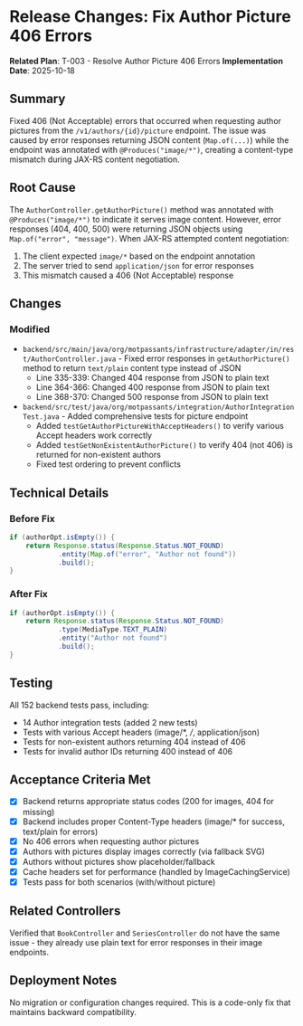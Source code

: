 # Release Changes: Fix Author Picture 406 Errors

**Related Plan**: T-003 - Resolve Author Picture 406 Errors
**Implementation Date**: 2025-10-18

## Summary

Fixed 406 (Not Acceptable) errors that occurred when requesting author pictures from the `/v1/authors/{id}/picture` endpoint. The issue was caused by error responses returning JSON content (`Map.of(...)`) while the endpoint was annotated with `@Produces("image/*")`, creating a content-type mismatch during JAX-RS content negotiation.

## Root Cause

The `AuthorController.getAuthorPicture()` method was annotated with `@Produces("image/*")` to indicate it serves image content. However, error responses (404, 400, 500) were returning JSON objects using `Map.of("error", "message")`. When JAX-RS attempted content negotiation:

1. The client expected `image/*` based on the endpoint annotation
2. The server tried to send `application/json` for error responses
3. This mismatch caused a 406 (Not Acceptable) response

## Changes

### Modified

- `backend/src/main/java/org/motpassants/infrastructure/adapter/in/rest/AuthorController.java` - Fixed error responses in `getAuthorPicture()` method to return `text/plain` content type instead of JSON
  - Line 335-339: Changed 404 response from JSON to plain text
  - Line 364-366: Changed 400 response from JSON to plain text  
  - Line 368-370: Changed 500 response from JSON to plain text
- `backend/src/test/java/org/motpassants/integration/AuthorIntegrationTest.java` - Added comprehensive tests for picture endpoint
  - Added `testGetAuthorPictureWithAcceptHeaders()` to verify various Accept headers work correctly
  - Added `testGetNonExistentAuthorPicture()` to verify 404 (not 406) is returned for non-existent authors
  - Fixed test ordering to prevent conflicts

## Technical Details

### Before Fix
```java
if (authorOpt.isEmpty()) {
    return Response.status(Response.Status.NOT_FOUND)
            .entity(Map.of("error", "Author not found"))
            .build();
}
```

### After Fix
```java
if (authorOpt.isEmpty()) {
    return Response.status(Response.Status.NOT_FOUND)
            .type(MediaType.TEXT_PLAIN)
            .entity("Author not found")
            .build();
}
```

## Testing

All 152 backend tests pass, including:
- 14 Author integration tests (added 2 new tests)
- Tests with various Accept headers (image/*, */*, application/json)
- Tests for non-existent authors returning 404 instead of 406
- Tests for invalid author IDs returning 400 instead of 406

## Acceptance Criteria Met

- [x] Backend returns appropriate status codes (200 for images, 404 for missing)
- [x] Backend includes proper Content-Type headers (image/* for success, text/plain for errors)
- [x] No 406 errors when requesting author pictures
- [x] Authors with pictures display images correctly (via fallback SVG)
- [x] Authors without pictures show placeholder/fallback
- [x] Cache headers set for performance (handled by ImageCachingService)
- [x] Tests pass for both scenarios (with/without picture)

## Related Controllers

Verified that `BookController` and `SeriesController` do not have the same issue - they already use plain text for error responses in their image endpoints.

## Deployment Notes

No migration or configuration changes required. This is a code-only fix that maintains backward compatibility.
